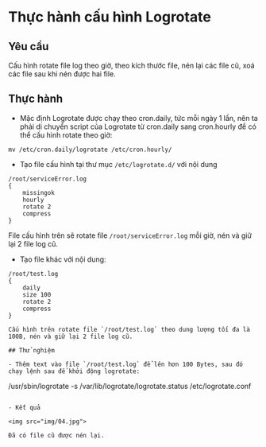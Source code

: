 # Thực hành cấu hình Logrotate

## Yêu cầu

Cấu hình rotate file log theo giờ, theo kích thước file, nén lại các file cũ, xoá các file sau khi nén được hai file.

## Thực hành

- Mặc định Logrotate được chạy theo cron.daily, tức mỗi ngày 1 lần, nên ta phải di chuyển script của Logrotate từ cron.daily sang cron.hourly để có thể cấu hình rotate theo giờ:

```
mv /etc/cron.daily/logrotate /etc/cron.hourly/
```

- Tạo file cấu hình tại thư mục `/etc/logrotate.d/` với nội dung

```
/root/serviceError.log 
{
	missingok
	hourly
	rotate 2
	compress
}
```

File cấu hình trên sẽ rotate file `/root/serviceError.log` mỗi giờ, nén và giữ lại 2 file log cũ.

- Tạo file khác với nội dung:

```
/root/test.log 
{
	daily
	size 100
	rotate 2
	compress
}

Cấu hình trên rotate file `/root/test.log` theo dung lượng tối đa là 100B, nén và giữ lại 2 file log cũ.

## Thử nghiệm

- Thêm text vào file `/root/test.log` để lên hơn 100 Bytes, sau đó chạy lệnh sau để khởi động logrotate:

```
/usr/sbin/logrotate -s /var/lib/logrotate/logrotate.status /etc/logrotate.conf
```

- Kết quả

<img src="img/04.jpg">

Đã có file cũ được nén lại.